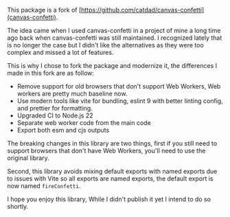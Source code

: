 This package is a fork of [https://github.com/catdad/canvas-confetti](canvas-confetti). 

The idea came when I used canvas-confetti in a project of mine a long time ago back when canvas-confetti was still maintained.
I recognized lately that is no longer the case but I didn't like the alternatives as they were too complex and missed a lot of features.

This is why I chose to fork the package and modernize it, the differences I made in this fork are as follow:

- Remove support for old browsers that don't support Web Workers, Web workers are pretty much baseline now.
- Use modern tools like vite for bundling, eslint 9 with better linting config, and prettier for formatting.
- Upgraded CI to Node.js 22
- Separate web worker code from the main code
- Export both esm and cjs outputs

The breaking changes in this library are two things, first if you still need to support browsers that don't have Web Workers, you'll need to use the original library.

Second, this library avoids mixing default exports with named exports due to issues with Vite so all exports are named exports, the default export is now named `fireConfetti`.

I hope you enjoy this library, While I didn't publish it yet I intend to do so shortly.
